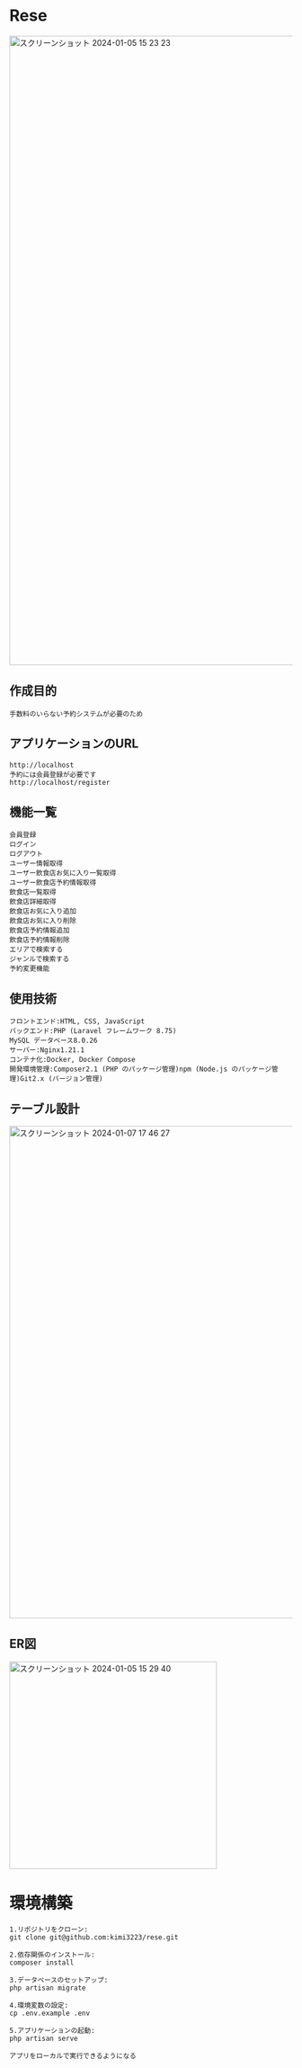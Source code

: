 #	Rese						
<img width="1120" alt="スクリーンショット 2024-01-05 15 23 23" src="https://github.com/kimi3223/rese/assets/139026084/a785cf5c-0f33-4639-b096-da661e831587">
							
##	作成目的						
	手数料のいらない予約システムが必要のため						
							
##	アプリケーションのURL						
							
	http://localhost						
	予約には会員登録が必要です						
	http://localhost/register						
							
##	機能一覧						
							
	会員登録						
	ログイン						
	ログアウト						
	ユーザー情報取得						
	ユーザー飲食店お気に入り一覧取得						
	ユーザー飲食店予約情報取得						
	飲食店一覧取得						
	飲食店詳細取得						
	飲食店お気に入り追加						
	飲食店お気に入り削除						
	飲食店予約情報追加						
	飲食店予約情報削除						
	エリアで検索する						
	ジャンルで検索する						
	予約変更機能						
							
##	使用技術						
							
	フロントエンド:HTML, CSS, JavaScript						
	バックエンド:PHP (Laravel フレームワーク 8.75)						
	MySQL データベース8.0.26						
	サーバー:Nginx1.21.1						
	コンテナ化:Docker, Docker Compose						
	開発環境管理:Composer2.1 (PHP のパッケージ管理)npm (Node.js のパッケージ管理)Git2.x (バージョン管理)						
							
##	テーブル設計						
<img width="876" alt="スクリーンショット 2024-01-07 17 46 27" src="https://github.com/kimi3223/rese/assets/139026084/e0fd3af8-9c9b-44fd-a2bd-cd22fbab34ee">
							
							
##	ER図						
<img width="369" alt="スクリーンショット 2024-01-05 15 29 40" src="https://github.com/kimi3223/rese/assets/139026084/28b2d00b-c78b-4426-987a-fc5e4a37c88f">
													
#	環境構築						
							
	1.リポジトリをクローン:						
	git clone git@github.com:kimi3223/rese.git						
							
	2.依存関係のインストール:						
	composer install						
							
	3.データベースのセットアップ:						
	php artisan migrate						
							
	4.環境変数の設定:						
	cp .env.example .env						
							
	5.アプリケーションの起動:						
	php artisan serve						
							
	アプリをローカルで実行できるようになる						
							
							
							
							
